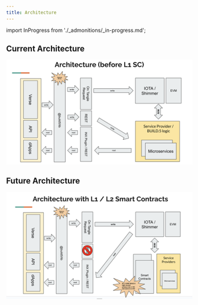 ```yaml
---
title: Architecture
---
```


import InProgress from './_admonitions/_in-progress.md';

<InProgress/>

## Current Architecture
![image](assets/architecture_before.png)

## Future Architecture
![image](assets/architecture_after.png)
